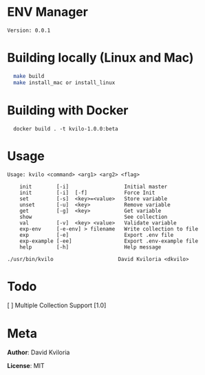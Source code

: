 # ENV Manager

    Version: 0.0.1

# Building locally (Linux and Mac)

```bash
  make build
  make install_mac or install_linux 
```

# Building with Docker
```
  docker build . -t kvilo-1.0.0:beta
```

# Usage
	Usage: kvilo <command> <arg1> <arg2> <flag>

		init        [-i]                  Initial master
		init        [-i]  [-f]            Force Init   
		set         [-s]  <key>=<value>   Store variable
		unset       [-u]  <key>           Remove variable
		get         [-g]  <key>           Get variable
		show                              See collection
		val         [-v]  <key> <value>   Validate variable
		exp-env     [-e-env] > filename   Write collection to file
		exp         [-e]                  Export .env file
		exp-example [-ee]                 Export .env-example file
		help        [-h]                  Help message

	./usr/bin/kvilo                     David Kviloria <dkvilo>



# Todo
[ ] Multiple Collection Support [1.0]

# Meta
  **Author**: David Kviloria
  
  **License**: MIT
